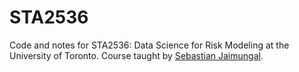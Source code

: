 # STA2536

Code and notes for STA2536: Data Science for Risk Modeling at the University of Toronto. Course taught by [Sebastian Jaimungal](http://sebastian.statistics.utoronto.ca/).
